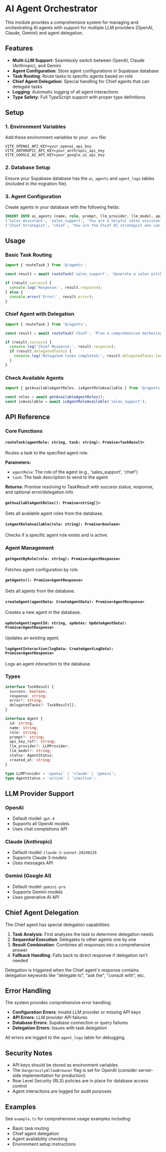 # AI Agent Orchestrator

This module provides a comprehensive system for managing and orchestrating AI agents with support for multiple LLM providers (OpenAI, Claude, Gemini) and agent delegation.

## Features

- **Multi-LLM Support**: Seamlessly switch between OpenAI, Claude (Anthropic), and Gemini
- **Agent Configuration**: Store agent configurations in Supabase database
- **Task Routing**: Route tasks to specific agents based on role
- **Chief Agent Delegation**: Special handling for Chief agents that can delegate tasks
- **Logging**: Automatic logging of all agent interactions
- **Type Safety**: Full TypeScript support with proper type definitions

## Setup

### 1. Environment Variables

Add these environment variables to your `.env` file:

```env
VITE_OPENAI_API_KEY=your_openai_api_key
VITE_ANTHROPIC_API_KEY=your_anthropic_api_key
VITE_GOOGLE_AI_API_KEY=your_google_ai_api_key
```

### 2. Database Setup

Ensure your Supabase database has the `ai_agents` and `agent_logs` tables (included in the migration file).

### 3. Agent Configuration

Create agents in your database with the following fields:

```sql
INSERT INTO ai_agents (name, role, prompt, llm_provider, llm_model, api_key_ref, status) VALUES
('Sales Assistant', 'sales_support', 'You are a helpful sales assistant AI.', 'openai', 'gpt-4', 'VITE_OPENAI_API_KEY', 'active'),
('Chief Strategist', 'chief', 'You are the Chief AI strategist who can delegate tasks.', 'claude', 'claude-3-sonnet-20240229', 'VITE_ANTHROPIC_API_KEY', 'active');
```

## Usage

### Basic Task Routing

```typescript
import { routeTask } from '@/agents';

const result = await routeTask('sales_support', 'Generate a sales pitch for our AI service');

if (result.success) {
  console.log('Response:', result.response);
} else {
  console.error('Error:', result.error);
}
```

### Chief Agent with Delegation

```typescript
import { routeTask } from '@/agents';

const result = await routeTask('chief', 'Plan a comprehensive marketing strategy');

if (result.success) {
  console.log('Chief Response:', result.response);
  if (result.delegatedTasks) {
    console.log('Delegated tasks completed:', result.delegatedTasks.length);
  }
}
```

### Check Available Agents

```typescript
import { getAvailableAgentRoles, isAgentRoleAvailable } from '@/agents';

const roles = await getAvailableAgentRoles();
const isAvailable = await isAgentRoleAvailable('sales_support');
```

## API Reference

### Core Functions

#### `routeTask(agentRole: string, task: string): Promise<TaskResult>`

Routes a task to the specified agent role.

**Parameters:**

- `agentRole`: The role of the agent (e.g., 'sales_support', 'chief')
- `task`: The task description to send to the agent

**Returns:** Promise resolving to TaskResult with success status, response, and optional error/delegation info

#### `getAvailableAgentRoles(): Promise<string[]>`

Gets all available agent roles from the database.

#### `isAgentRoleAvailable(role: string): Promise<boolean>`

Checks if a specific agent role exists and is active.

### Agent Management

#### `getAgentByRole(role: string): Promise<AgentResponse>`

Fetches agent configuration by role.

#### `getAgents(): Promise<AgentResponse>`

Gets all agents from the database.

#### `createAgent(agentData: CreateAgentData): Promise<AgentResponse>`

Creates a new agent in the database.

#### `updateAgent(agentId: string, updates: UpdateAgentData): Promise<AgentResponse>`

Updates an existing agent.

#### `logAgentInteraction(logData: CreateAgentLogData): Promise<AgentResponse>`

Logs an agent interaction to the database.

### Types

```typescript
interface TaskResult {
  success: boolean;
  response: string;
  error?: string;
  delegatedTasks?: TaskResult[];
}

interface Agent {
  id: string;
  name: string;
  role: string;
  prompt?: string;
  api_key_ref?: string;
  llm_provider?: LLMProvider;
  llm_model?: string;
  status: AgentStatus;
  created_at: string;
}

type LLMProvider = 'openai' | 'claude' | 'gemini';
type AgentStatus = 'active' | 'inactive';
```

## LLM Provider Support

### OpenAI

- Default model: `gpt-4`
- Supports all OpenAI models
- Uses chat completions API

### Claude (Anthropic)

- Default model: `claude-3-sonnet-20240229`
- Supports Claude 3 models
- Uses messages API

### Gemini (Google AI)

- Default model: `gemini-pro`
- Supports Gemini models
- Uses generative AI API

## Chief Agent Delegation

The Chief agent has special delegation capabilities:

1. **Task Analysis**: First analyzes the task to determine delegation needs
2. **Sequential Execution**: Delegates to other agents one by one
3. **Result Combination**: Combines all responses into a comprehensive answer
4. **Fallback Handling**: Falls back to direct response if delegation isn't needed

Delegation is triggered when the Chief agent's response contains delegation keywords like "delegate to", "ask the", "consult with", etc.

## Error Handling

The system provides comprehensive error handling:

- **Configuration Errors**: Invalid LLM provider or missing API keys
- **API Errors**: LLM provider API failures
- **Database Errors**: Supabase connection or query failures
- **Delegation Errors**: Issues with task delegation

All errors are logged to the `agent_logs` table for debugging.

## Security Notes

- API keys should be stored as environment variables
- The `dangerouslyAllowBrowser` flag is set for OpenAI (consider server-side implementation for production)
- Row Level Security (RLS) policies are in place for database access control
- Agent interactions are logged for audit purposes

## Examples

See `example.ts` for comprehensive usage examples including:

- Basic task routing
- Chief agent delegation
- Agent availability checking
- Environment setup instructions
